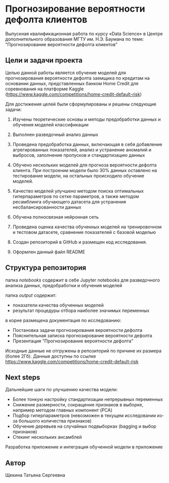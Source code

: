 # Прогнозирование вероятности дефолта клиентов

Выпускная квалификационная работа по курсу «Data Science» в Центре дополнительного образования МГТУ им. Н.Э. Баумана по теме: "Прогнозирование вероятности дефолта клиентов"

## Цели и задачи проекта
Целью данной работы является обучение моделей для прогнозирования вероятности дефолта заемщика по кредитам на основании данных, представленных банком Home Credit для соревнования на платформе Kaggle (https://www.kaggle.com/competitions/home-credit-default-risk)

Для достижения целей были сформулированы и решены следующие задачи:

1) Изучены теоретические основы и методы предобработки данных и обучения моделей классификации

2) Выполнен разведочный анализ данных

3) Проведена предобработка данных, включающая в себя добавление агрегированных показателей, анализ и устранение аномалий и выбросов, заполнение пропусков и стандартизацию данных

4) Обучено нескольких моделей для прогноза вероятности дефолта клиента. При построении модели было 30% данных оставлено на тестирование модели, на остальных происходило обучение моделей. 

5) Качество моделей улучшено методом поиска оптимальных гиперпараметров по сетке параметров, а также методом ресамблинга обучающего датасета для устранения несбалансированности данных

6) Обучена полносвязная нейронная сеть

7) Проведена оценка качества обученных моделей на тренировочном и тестовом датасете, сравнение показателей с базовой моделью

8) Создан репозиторий в GitHub и размещен код исследования.

9) Оформлен данный файл README

## Структура репозитория

папка _notebooks_ содержит в себе Jupyter notebooks для разведочного анализа данных, предобработки и обучения моделей  

папка _output_ содержит:
- показатели качества обученных моделей
- результат процедуры отбора наиболее значимых переменных  

в корне размещена документация по исследованию:  
- Постановка задачи прогнозирования вероятности дефолта
- Пояснительная записка прогнозирование вероятности дефолта 
- Презентация "Прогнозирование вероятности дефолта"

Исходные данные не отгружены в репозиторий по причине их размера (более 2Гб). Данные доступны по ссылке https://www.kaggle.com/competitions/home-credit-default-risk 

## Next steps
Дальнейшие шаги по улучшению качества модели:
-  Более тонкую настройку стандартизации непрерывных переменных
-  Снижение размерности, сокращение признаков в выборке, например методом главных компонент (PCA)
-  Подбор гиперпараметров (невозможен в текущем исследовании из-за большого количества признаков)
-  Обучение деревьев на случайных подвыборках (bagging и выбор признаков)
-  Стекинг нескольких ансамблей

Разработка приложение и интеграция обученной модели в приложение

## Автор

Щекина Татьяна Сергеевна
